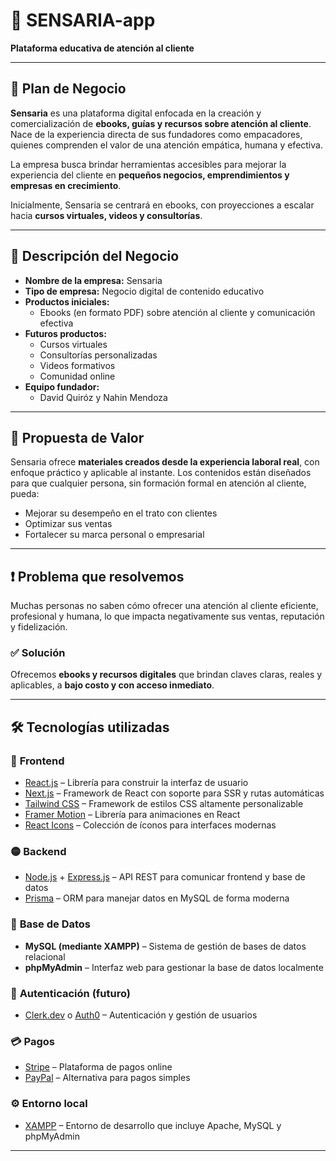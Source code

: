 # 📘 SENSARIA-app

**Plataforma educativa de atención al cliente**

---

## 🧠 Plan de Negocio

**Sensaria** es una plataforma digital enfocada en la creación y comercialización de **ebooks, guías y recursos sobre atención al cliente**. Nace de la experiencia directa de sus fundadores como empacadores, quienes comprenden el valor de una atención empática, humana y efectiva.

La empresa busca brindar herramientas accesibles para mejorar la experiencia del cliente en **pequeños negocios, emprendimientos y empresas en crecimiento**.

Inicialmente, Sensaria se centrará en ebooks, con proyecciones a escalar hacia **cursos virtuales, videos y consultorías**.

---

## 🏢 Descripción del Negocio

- **Nombre de la empresa:** Sensaria  
- **Tipo de empresa:** Negocio digital de contenido educativo  
- **Productos iniciales:**  
  - Ebooks (en formato PDF) sobre atención al cliente y comunicación efectiva  
- **Futuros productos:**  
  - Cursos virtuales  
  - Consultorías personalizadas  
  - Videos formativos  
  - Comunidad online  
- **Equipo fundador:**  
  - David Quiróz y Nahin Mendoza

---

## 🎯 Propuesta de Valor

Sensaria ofrece **materiales creados desde la experiencia laboral real**, con enfoque práctico y aplicable al instante. Los contenidos están diseñados para que cualquier persona, sin formación formal en atención al cliente, pueda:

- Mejorar su desempeño en el trato con clientes
- Optimizar sus ventas
- Fortalecer su marca personal o empresarial

---

## ❗ Problema que resolvemos

Muchas personas no saben cómo ofrecer una atención al cliente eficiente, profesional y humana, lo que impacta negativamente sus ventas, reputación y fidelización.

### ✅ Solución

Ofrecemos **ebooks y recursos digitales** que brindan claves claras, reales y aplicables, a **bajo costo y con acceso inmediato**.

---

## 🛠️ Tecnologías utilizadas

### 🔷 **Frontend**
- [React.js](https://reactjs.org/) – Librería para construir la interfaz de usuario
- [Next.js](https://nextjs.org/) – Framework de React con soporte para SSR y rutas automáticas
- [Tailwind CSS](https://tailwindcss.com/) – Framework de estilos CSS altamente personalizable
- [Framer Motion](https://www.framer.com/motion/) – Librería para animaciones en React
- [React Icons](https://react-icons.github.io/react-icons/) – Colección de íconos para interfaces modernas

### 🟡 **Backend**
- [Node.js](https://nodejs.org/) + [Express.js](https://expressjs.com/) – API REST para comunicar frontend y base de datos
- [Prisma](https://www.prisma.io/) – ORM para manejar datos en MySQL de forma moderna

### 🧩 **Base de Datos**
- **MySQL (mediante XAMPP)** – Sistema de gestión de bases de datos relacional
- **phpMyAdmin** – Interfaz web para gestionar la base de datos localmente

### 🔐 **Autenticación (futuro)**
- [Clerk.dev](https://clerk.dev/) o [Auth0](https://auth0.com/) – Autenticación y gestión de usuarios

### 💳 **Pagos**
- [Stripe](https://stripe.com/) – Plataforma de pagos online
- [PayPal](https://paypal.com/) – Alternativa para pagos simples

### ⚙️ **Entorno local**
- [XAMPP](https://www.apachefriends.org/) – Entorno de desarrollo que incluye Apache, MySQL y phpMyAdmin

---
